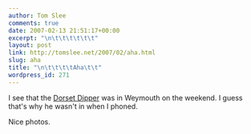 ```yaml
---
author: Tom Slee
comments: true
date: 2007-02-13 21:51:17+00:00
excerpt: "\n\t\t\t\t\t\t"
layout: post
link: http://tomslee.net/2007/02/aha.html
slug: aha
title: "\n\t\t\t\tAha\t\t"
wordpress_id: 271
---
```



				

I see that the [Dorset Dipper](http://dorsetdipper.blogspot.com/) was in Weymouth on the weekend. I guess that's why he wasn't in when I phoned. 




Nice photos.


		
